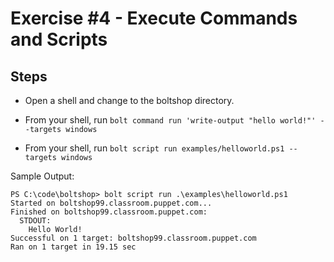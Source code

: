 # Exercise #4 - Execute Commands and Scripts

## Steps

- Open a shell and change to the boltshop directory.

- From your shell, run  `bolt command run 'write-output "hello world!"' --targets windows`

- From your shell, run `bolt script run examples/helloworld.ps1 --targets windows`

Sample Output:

```
PS C:\code\boltshop> bolt script run .\examples\helloworld.ps1 
Started on boltshop99.classroom.puppet.com...
Finished on boltshop99.classroom.puppet.com:
  STDOUT:
    Hello World!
Successful on 1 target: boltshop99.classroom.puppet.com
Ran on 1 target in 19.15 sec
```
